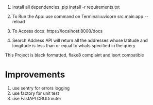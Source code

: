 1. Install all dependencies:
pip install -r requirements.txt


2. To Run the App: 
use command on Terminal::uvicorn src.main:app --reload


3. To Access docs: 
https://localhost:8000/docs 


4. Search Address API
will return all the addresses whose latitude and longitude is less than or equal to whats specified in the query


[comment]: <> (Note:)
This Project is black formatted, flake8 complaint and isort compatible


# Improvements
1. use sentry for errors logging
2. use factory for unit test
3. use FastAPI CRUDrouter
